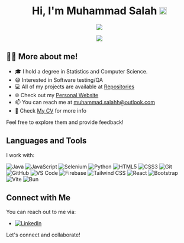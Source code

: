 <h1 align="center">Hi, I'm Muhammad Salah <img src="https://media.giphy.com/media/hvRJCLFzcasrR4ia7z/giphy.gif" width="20"></h1>

<p align="center">
  <a href="https://github.com/jaypavasiya"><img src="https://readme-typing-svg.herokuapp.com?lines=Software+Test+Engineer;ISTQB-FL%20|%20ISTQB-AT%20%20Certified%20&center=true&width=500&height=50"></a>
</p>


<div align="center">
  <img src= "https://media.giphy.com/media/HteV6g0QTNxp6/giphy.gif?cid=790b761190b6p455fgcksdudql07ymbfwd8eh0s9y6wpuxf7&ep=v1_gifs_search&rid=giphy.gif&ct=g"></img>
</div>

## 👨‍💻 More about me!

- 🎓 I hold a degree in Statistics and Computer Science.
- :sweat_smile: Interested in Software testing/QA
- 💻 All of my projects are available at [Repositories](https://github.com/muhammadsalah7?tab=repositories)
- 🌐 Check out my [Personal Website](https://muhammadsalah.netlify.app/)
- 📫 You can reach me at muhammad.salahh@outlook.com
- 📄 Check [My CV](https://drive.google.com/file/d/1cInz14VO83tJpybxJ0ZtMTTPmDY9id6d/view?usp=sharing) for more info

Feel free to explore them and provide feedback!



## Languages and Tools

I work with:

![Java](https://img.shields.io/badge/-Java-007396?style=flat-square&logo=java&logoColor=white)
![JavaScript](https://img.shields.io/badge/-JavaScript-F7DF1E?style=flat-square&logo=javascript&logoColor=black)
![Selenium](https://img.shields.io/badge/-Selenium-43B02A?style=flat-square&logo=selenium&logoColor=white)
![Python](https://img.shields.io/badge/-Python-3776AB?style=flat-square&logo=python&logoColor=white)
![HTML5](https://img.shields.io/badge/-HTML5-E34F26?style=flat-square&logo=html5&logoColor=white)
![CSS3](https://img.shields.io/badge/-CSS3-1572B6?style=flat-square&logo=css3&logoColor=white)
![Git](https://img.shields.io/badge/-Git-F05032?style=flat-square&logo=git&logoColor=white)
![GitHub](https://img.shields.io/badge/-GitHub-181717?style=flat-square&logo=github&logoColor=white)
![VS Code](https://img.shields.io/badge/-VS%20Code-007ACC?style=flat-square&logo=visual-studio-code&logoColor=white)
![Firebase](https://img.shields.io/badge/-Firebase-FFCA28?style=flat-square&logo=firebase&logoColor=black)
![Tailwind CSS](https://img.shields.io/badge/-Tailwind_CSS-38B2AC?style=flat-square&logo=tailwind-css&logoColor=white)
![React](https://img.shields.io/badge/-React-61DAFB?style=flat-square&logo=react&logoColor=black)
![Bootstrap](https://img.shields.io/badge/-Bootstrap-563D7C?style=flat-square&logo=bootstrap&logoColor=white)
![Vite](https://img.shields.io/badge/-Vite-646CFF?style=flat-square&logo=vite&logoColor=white)
![Bun](https://img.shields.io/badge/-Bun-FF7E00?style=flat-square&logo=bun&logoColor=white)



## Connect with Me
You can reach out to me via:
- [![LinkedIn](https://img.shields.io/badge/-LinkedIn-0077B5?style=flat-square&logo=linkedin&logoColor=white)](https://www.linkedin.com/in/muhammad-salah-b64315204/)
  
Let's connect and collaborate!
